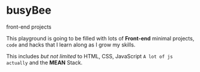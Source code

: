 # busyBee
front-end projects


This playground is going to be filled with lots of **Front-end** minimal projects, `code` and hacks that I learn along as
I grow my skills.

This includes *but not limited* to HTML, CSS, JavaScript `A lot of js actually` and the **MEAN** Stack.
